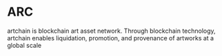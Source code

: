# ARC
artchain is  blockchain art asset network. Through blockchain technology, artchain enables liquidation, promotion, and provenance of artworks at a global scale
